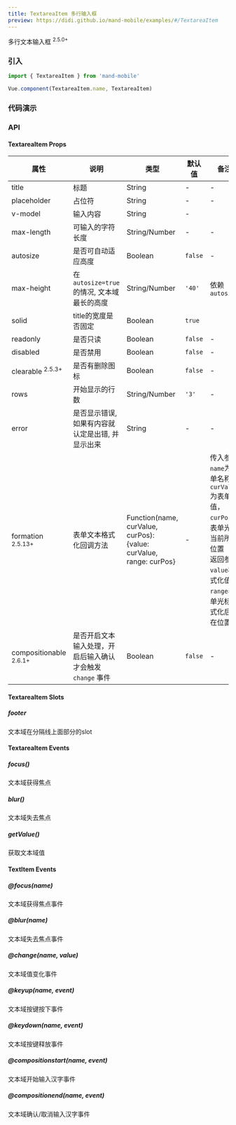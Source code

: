 ```yaml
---
title: TextareaItem 多行输入框
preview: https://didi.github.io/mand-mobile/examples/#/TextareaItem
---
```


多行文本输入框 <sup class="version-after">2.5.0+</sup>

### 引入

```javascript
import { TextareaItem } from 'mand-mobile'

Vue.component(TextareaItem.name, TextareaItem)
```

### 代码演示
<!-- DEMO -->

### API

#### TextareaItem Props
| 属性                                              | 说明                                             | 类型          | 默认值  | 备注           |
| ------------------------------------------------- | ------------------------------------------------ | ------------- | ------- | -------------- |
| title                                             | 标题                                             | String        | -       | -              |
| placeholder                                       | 占位符                                           | String        | -       | -              |
| v-model                                           | 输入内容                                         | String        | -       |                |
| max-length                                        | 可输入的字符长度                                 | String/Number | -       | -              |
| autosize                                          | 是否可自动适应高度                               | Boolean       | `false` | -              |
| max-height                                        | 在`autosize=true`的情况, 文本域最长的高度        | String/Number | `'40'`  | 依赖`autosize` |
| solid                                             | title的宽度是否固定                              | Boolean       | `true`  |                |
| readonly                                          | 是否只读                                         | Boolean       | `false` | -              |
| disabled                                          | 是否禁用                                         | Boolean       | `false` | -              |
| clearable <sup class="version-after">2.5.3+</sup> | 是否有删除图标                                   | Boolean       | `false` | -              |
| rows                                              | 开始显示的行数                                   | String/Number | `'3'`   | -              |
| error                                             | 是否显示错误, 如果有内容就认定是出错, 并显示出来 | String        | -       | -              |
| formation <sup class="version-after">2.5.13+</sup> |表单文本格式化回调方法                         |Function(name, curValue, curPos): {value: curValue, range: curPos}|-|传入参数`name`为表单名称，`curValue`为表单值，`curPos`为表单光标当前所在位置<br/>返回参数`value`格式化值, `range`表单光标格式化后所在位置|
| compositionable <sup class="version-after">2.6.1+</sup> | 是否开启文本输入处理，开启后输入确认才会触发 `change` 事件| Boolean       | `false` | -              |


#### TextareaItem Slots

##### footer

文本域在分隔线上面部分的slot

#### TextareaItem Events

##### focus()
文本域获得焦点

##### blur()
文本域失去焦点

##### getValue()
获取文本域值

#### TextItem Events

##### @focus(name)
文本域获得焦点事件

##### @blur(name)
文本域失去焦点事件

##### @change(name, value)
文本域值变化事件

##### @keyup(name, event)
文本域按键按下事件

##### @keydown(name, event)
文本域按键释放事件

##### @compositionstart(name, event)
文本域开始输入汉字事件

##### @compositionend(name, event)
文本域确认/取消输入汉字事件